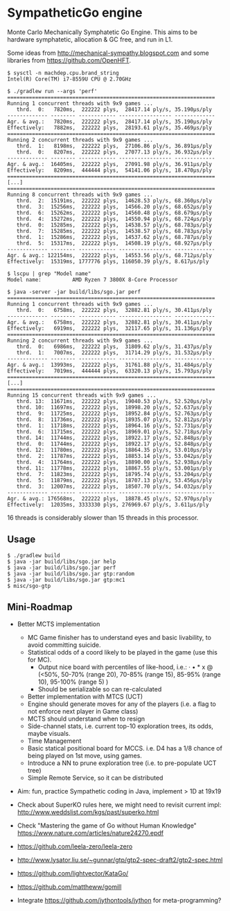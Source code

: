 # SympatheticGo engine

Monte Carlo Mechanically Symphatetic Go Engine.
This aims to be hardware symphatetic, allocation & GC free, and run in L1.

Some ideas from http://mechanical-sympathy.blogspot.com and some libraries from https://github.com/OpenHFT.

```
$ sysctl -n machdep.cpu.brand_string
Intel(R) Core(TM) i7-8559U CPU @ 2.70GHz

$ ./gradlew run --args 'perf'
===================================================================
Running 1 concurrent threads with 9x9 games ...
   thrd.  0:   7820ms,  222222 plys,  28417.14 ply/s, 35.190μs/ply
------------- -------- ------------ ----------------- -------------
Agr. & avg.:   7820ms,  222222 plys,  28417.14 ply/s, 35.190μs/ply
Effectively:   7882ms,  222222 plys,  28193.61 ply/s, 35.469μs/ply
===================================================================
Running 2 concurrent threads with 9x9 games ...
   thrd.  1:   8198ms,  222222 plys,  27106.86 ply/s, 36.891μs/ply
   thrd.  0:   8207ms,  222222 plys,  27077.13 ply/s, 36.932μs/ply
------------- -------- ------------ ----------------- -------------
Agr. & avg.:  16405ms,  222222 plys,  27091.98 ply/s, 36.911μs/ply
Effectively:   8209ms,  444444 plys,  54141.06 ply/s, 18.470μs/ply
===================================================================
[...]
===================================================================
Running 8 concurrent threads with 9x9 games ...
   thrd.  2:  15191ms,  222222 plys,  14628.53 ply/s, 68.360μs/ply
   thrd.  3:  15256ms,  222222 plys,  14566.20 ply/s, 68.652μs/ply
   thrd.  6:  15262ms,  222222 plys,  14560.48 ply/s, 68.679μs/ply
   thrd.  4:  15272ms,  222222 plys,  14550.94 ply/s, 68.724μs/ply
   thrd.  0:  15285ms,  222222 plys,  14538.57 ply/s, 68.783μs/ply
   thrd.  7:  15285ms,  222222 plys,  14538.57 ply/s, 68.783μs/ply
   thrd.  1:  15286ms,  222222 plys,  14537.62 ply/s, 68.787μs/ply
   thrd.  5:  15317ms,  222222 plys,  14508.19 ply/s, 68.927μs/ply
------------- -------- ------------ ----------------- -------------
Agr. & avg.: 122154ms,  222222 plys,  14553.56 ply/s, 68.712μs/ply
Effectively:  15319ms, 1777776 plys, 116050.39 ply/s, 8.617μs/ply
```

```
$ lscpu | grep "Model name"
Model name:          AMD Ryzen 7 3800X 8-Core Processor

$ java -server -jar build/libs/sgo.jar perf
===================================================================
Running 1 concurrent threads with 9x9 games ...
   thrd.  0:   6758ms,  222222 plys,  32882.81 ply/s, 30.411μs/ply
------------- -------- ------------ ----------------- -------------
Agr. & avg.:   6758ms,  222222 plys,  32882.81 ply/s, 30.411μs/ply
Effectively:   6919ms,  222222 plys,  32117.65 ply/s, 31.136μs/ply
===================================================================
Running 2 concurrent threads with 9x9 games ...
   thrd.  0:   6986ms,  222222 plys,  31809.62 ply/s, 31.437μs/ply
   thrd.  1:   7007ms,  222222 plys,  31714.29 ply/s, 31.532μs/ply
------------- -------- ------------ ----------------- -------------
Agr. & avg.:  13993ms,  222222 plys,  31761.88 ply/s, 31.484μs/ply
Effectively:   7019ms,  444444 plys,  63320.13 ply/s, 15.793μs/ply
===================================================================
[...]
===================================================================
Running 15 concurrent threads with 9x9 games ...
   thrd. 13:  11671ms,  222222 plys,  19040.53 ply/s, 52.520μs/ply
   thrd. 10:  11697ms,  222222 plys,  18998.20 ply/s, 52.637μs/ply
   thrd.  9:  11725ms,  222222 plys,  18952.84 ply/s, 52.763μs/ply
   thrd.  8:  11736ms,  222222 plys,  18935.07 ply/s, 52.812μs/ply
   thrd.  1:  11718ms,  222222 plys,  18964.16 ply/s, 52.731μs/ply
   thrd.  6:  11715ms,  222222 plys,  18969.01 ply/s, 52.718μs/ply
   thrd. 14:  11744ms,  222222 plys,  18922.17 ply/s, 52.848μs/ply
   thrd.  0:  11744ms,  222222 plys,  18922.17 ply/s, 52.848μs/ply
   thrd. 12:  11780ms,  222222 plys,  18864.35 ply/s, 53.010μs/ply
   thrd.  2:  11787ms,  222222 plys,  18853.14 ply/s, 53.042μs/ply
   thrd.  4:  11764ms,  222222 plys,  18890.00 ply/s, 52.938μs/ply
   thrd. 11:  11778ms,  222222 plys,  18867.55 ply/s, 53.001μs/ply
   thrd.  7:  11823ms,  222222 plys,  18795.74 ply/s, 53.204μs/ply
   thrd.  5:  11879ms,  222222 plys,  18707.13 ply/s, 53.456μs/ply
   thrd.  3:  12007ms,  222222 plys,  18507.70 ply/s, 54.032μs/ply
------------- -------- ------------ ----------------- -------------
Agr. & avg.: 176568ms,  222222 plys,  18878.45 ply/s, 52.970μs/ply
Effectively:  12035ms, 3333330 plys, 276969.67 ply/s, 3.611μs/ply
```

16 threads is considerably slower than 15 threads in this processor.

## Usage

```
$ ./gradlew build 
$ java -jar build/libs/sgo.jar help
$ java -jar build/libs/sgo.jar perf
$ java -jar build/libs/sgo.jar gtp:random
$ java -jar build/libs/sgo.jar gtp:mc1
$ misc/sgo-gtp
```


## Mini-Roadmap 
- Better MCTS implementation
  - MC Game finisher has to understand eyes and basic livability, to avoid committing suicide.
  - Statistical odds of a coord likely to be played in the game (use this for MC).
    - Output nice board with percentiles of like-hood, 
      i.e.: · • * x @  (<50%, 50-70% (range 20), 70-85% (range 15), 85-95% (range 10), 95-100% (range 5) )
    - Should be serializable so can re-calculated
  - Better implementation with MTCS (UCT)
  - Engine should generate moves for any of the players (i.e. a flag to not enforce next player in Game class)
  - MCTS should understand when to resign
  - Side-channel stats, i.e. current top-10 exploration trees, its odds, maybe visuals.
  - Time Management
  - Basic statical positional board for MCCS. i.e. D4 has a 1/8 chance of being played on 1st move, using games.
  - Introduce a NN to prune exploration tree (i.e. to pre-populate UCT tree) 
  - Simple Remote Service, so it can be distributed

- Aim: fun, practice Sympathetic coding in Java, implement > 1D at 19x19 

- Check about SuperKO rules here, we might need to revisit current impl: http://www.weddslist.com/kgs/past/superko.html
- Check "Mastering the game of Go without Human Knowledge" https://www.nature.com/articles/nature24270.epdf
- https://github.com/leela-zero/leela-zero
- http://www.lysator.liu.se/~gunnar/gtp/gtp2-spec-draft2/gtp2-spec.html
- https://github.com/lightvector/KataGo/
- https://github.com/mattheww/gomill
 
- Integrate https://github.com/jythontools/jython for meta-programming?
